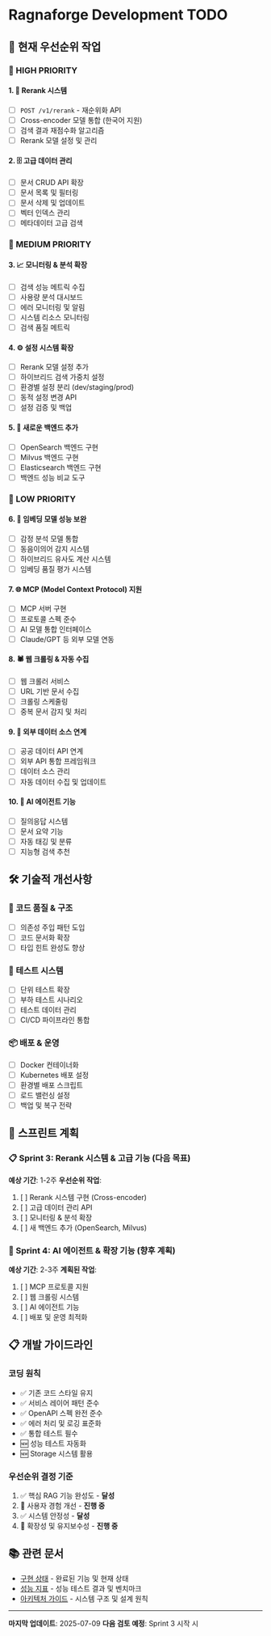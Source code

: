 # Ragnaforge Development TODO

## 🚀 현재 우선순위 작업

### 🔶 HIGH PRIORITY

#### 1. 🎯 Rerank 시스템
- [ ] `POST /v1/rerank` - 재순위화 API
- [ ] Cross-encoder 모델 통합 (한국어 지원)
- [ ] 검색 결과 재점수화 알고리즘
- [ ] Rerank 모델 설정 및 관리

#### 2. 🗄️ 고급 데이터 관리
- [ ] 문서 CRUD API 확장
- [ ] 문서 목록 및 필터링
- [ ] 문서 삭제 및 업데이트
- [ ] 벡터 인덱스 관리
- [ ] 메타데이터 고급 검색

### 🔶 MEDIUM PRIORITY

#### 3. 📈 모니터링 & 분석 확장
- [ ] 검색 성능 메트릭 수집
- [ ] 사용량 분석 대시보드
- [ ] 에러 모니터링 및 알림
- [ ] 시스템 리소스 모니터링
- [ ] 검색 품질 메트릭

#### 4. ⚙️ 설정 시스템 확장
- [ ] Rerank 모델 설정 추가
- [ ] 하이브리드 검색 가중치 설정
- [ ] 환경별 설정 분리 (dev/staging/prod)
- [ ] 동적 설정 변경 API
- [ ] 설정 검증 및 백업

#### 5. 🔄 새로운 백엔드 추가
- [ ] OpenSearch 백엔드 구현
- [ ] Milvus 백엔드 구현
- [ ] Elasticsearch 백엔드 구현
- [ ] 백엔드 성능 비교 도구

### 🔷 LOW PRIORITY

#### 6. 🧠 임베딩 모델 성능 보완
- [ ] 감정 분석 모델 통합
- [ ] 동음이의어 감지 시스템
- [ ] 하이브리드 유사도 계산 시스템
- [ ] 임베딩 품질 평가 시스템

#### 7. 🌐 MCP (Model Context Protocol) 지원
- [ ] MCP 서버 구현
- [ ] 프로토콜 스펙 준수
- [ ] AI 모델 통합 인터페이스
- [ ] Claude/GPT 등 외부 모델 연동

#### 8. 🕷️ 웹 크롤링 & 자동 수집
- [ ] 웹 크롤러 서비스
- [ ] URL 기반 문서 수집
- [ ] 크롤링 스케줄링
- [ ] 중복 문서 감지 및 처리

#### 9. 🔗 외부 데이터 소스 연계
- [ ] 공공 데이터 API 연계
- [ ] 외부 API 통합 프레임워크
- [ ] 데이터 소스 관리
- [ ] 자동 데이터 수집 및 업데이트

#### 10. 🤖 AI 에이전트 기능
- [ ] 질의응답 시스템
- [ ] 문서 요약 기능
- [ ] 자동 태깅 및 분류
- [ ] 지능형 검색 추천

## 🛠️ 기술적 개선사항

### 🔧 코드 품질 & 구조
- [ ] 의존성 주입 패턴 도입
- [ ] 코드 문서화 확장
- [ ] 타입 힌트 완성도 향상

### 🧪 테스트 시스템
- [ ] 단위 테스트 확장
- [ ] 부하 테스트 시나리오
- [ ] 테스트 데이터 관리
- [ ] CI/CD 파이프라인 통합

### 📦 배포 & 운영
- [ ] Docker 컨테이너화
- [ ] Kubernetes 배포 설정
- [ ] 환경별 배포 스크립트
- [ ] 로드 밸런싱 설정
- [ ] 백업 및 복구 전략

## 🎯 스프린트 계획

### 📋 Sprint 3: Rerank 시스템 & 고급 기능 (다음 목표)
**예상 기간**: 1-2주
**우선순위 작업**:
1. [ ] Rerank 시스템 구현 (Cross-encoder)
2. [ ] 고급 데이터 관리 API
3. [ ] 모니터링 & 분석 확장
4. [ ] 새 백엔드 추가 (OpenSearch, Milvus)

### 🔮 Sprint 4: AI 에이전트 & 확장 기능 (향후 계획)
**예상 기간**: 2-3주
**계획된 작업**:
1. [ ] MCP 프로토콜 지원
2. [ ] 웹 크롤링 시스템
3. [ ] AI 에이전트 기능
4. [ ] 배포 및 운영 최적화

## 📋 개발 가이드라인

### 코딩 원칙
- ✅ 기존 코드 스타일 유지
- ✅ 서비스 레이어 패턴 준수
- ✅ OpenAPI 스펙 완전 준수
- ✅ 에러 처리 및 로깅 표준화
- ✅ 통합 테스트 필수
- 🆕 성능 테스트 자동화
- 🆕 Storage 시스템 활용

### 우선순위 결정 기준
1. ✅ 핵심 RAG 기능 완성도 - **달성**
2. 🔄 사용자 경험 개선 - **진행 중**
3. ✅ 시스템 안정성 - **달성**
4. 🔄 확장성 및 유지보수성 - **진행 중**

## 📚 관련 문서

- [구현 상태](docs/IMPLEMENTATION_STATUS.md) - 완료된 기능 및 현재 상태
- [성능 지표](docs/PERFORMANCE_METRICS.md) - 성능 테스트 결과 및 벤치마크
- [아키텍처 가이드](docs/ARCHITECTURE_GUIDE.md) - 시스템 구조 및 설계 원칙

---

**마지막 업데이트**: 2025-07-09
**다음 검토 예정**: Sprint 3 시작 시